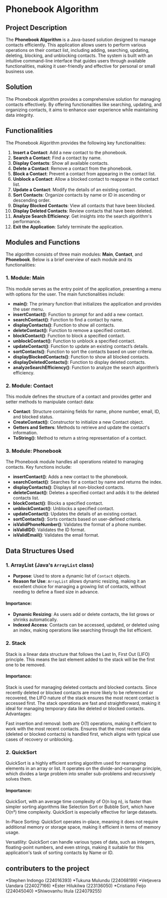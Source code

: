 # **Phonebook Algorithm**

## **Project Description**

The **Phonebook Algorithm** is a Java-based solution designed to manage contacts efficiently. This application allows users to perform various operations on their contact list, including adding, searching, updating, deleting, blocking, and unblocking contacts. The system is built with an intuitive command-line interface that guides users through available functionalities, making it user-friendly and effective for personal or small business use.


## **Solution**

The Phonebook algorithm provides a comprehensive solution for managing contacts effectively. By offering functionalities like searching, updating, and organizing contacts, it aims to enhance user experience while maintaining data integrity.


## **Functionalities**

The Phonebook Algorithm provides the following key functionalities:

1. **Insert a Contact**: Add a new contact to the phonebook.  
2. **Search a Contact**: Find a contact by name.  
3. **Display Contacts**: Show all available contacts.  
4. **Delete a Contact**: Remove a contact from the phonebook.  
5. **Block a Contact**: Prevent a contact from appearing in the contact list.  
6. **Unblock a Contact**: Allow a blocked contact to reappear in the contact list.  
7. **Update a Contact**: Modify the details of an existing contact.  
8. **Sort Contacts**: Organize contacts by name or ID in ascending or descending order.  
9. **Display Blocked Contacts**: View all contacts that have been blocked.  
10. **Display Deleted Contacts**: Review contacts that have been deleted.  
11. **Analyze Search Efficiency**: Get insights into the search algorithm's performance.  
12. **Exit the Application**: Safely terminate the application.

## **Modules and Functions**

The algorithm consists of three main modules: **Main**, **Contact**, and **Phonebook**. Below is a brief overview of each module and its functionalities:

### **1\. Module: Main**

This module serves as the entry point of the application, presenting a menu with options for the user. The main functionalities include:

* **main()**: The primary function that initializes the application and provides the user menu.  
* **insertContact()**: Function to prompt for and add a new contact.  
* **searchContact()**: Function to find a contact by name.  
* **displayContacts()**: Function to show all contacts.  
* **deleteContact()**: Function to remove a specified contact.  
* **blockContact()**: Function to block a specified contact.  
* **unblockContact()**: Function to unblock a specified contact.  
* **updateContact()**: Function to update an existing contact’s details.  
* **sortContacts()**: Function to sort the contacts based on user criteria.  
* **displayBlockedContacts()**: Function to show all blocked contacts.  
* **displayDeletedContacts()**: Function to display deleted contacts.  
* **analyzeSearchEfficiency()**: Function to analyze the search algorithm’s efficiency.

### **2\. Module: Contact**

This module defines the structure of a contact and provides getter and setter methods to manipulate contact data:

* **Contact**: Structure containing fields for name, phone number, email, ID, and blocked status.  
* **CreateContact()**: Constructor to initialize a new Contact object.  
* **Getters and Setters**: Methods to retrieve and update the contact's information.  
* **ToString()**: Method to return a string representation of a contact.

### **3\. Module: Phonebook**

The Phonebook module handles all operations related to managing contacts. Key functions include:

* **insertContact()**: Adds a new contact to the phonebook.  
* **searchContact()**: Searches for a contact by name and returns the index.  
* **displayContacts()**: Displays all non-blocked contacts.  
* **deleteContact()**: Deletes a specified contact and adds it to the deleted contacts list.  
* **blockContact()**: Blocks a specified contact.  
* **unblockContact()**: Unblocks a specified contact.  
* **updateContact()**: Updates the details of an existing contact.  
* **sortContacts()**: Sorts contacts based on user-defined criteria.  
* **isValidPhoneNumber()**: Validates the format of a phone number.  
* **isValidID()**: Validates the ID format.  
* **isValidEmail()**: Validates the email format.


## **Data Structures Used**

### **1\. ArrayList (Java's `ArrayList` class)**

* **Purpose**: Used to store a dynamic list of `Contact` objects.  
* **Reason for Use**: `ArrayList` allows dynamic resizing, making it an excellent choice for managing a growing list of contacts, without needing to define a fixed size in advance.

#### **Importance:**

* **Dynamic Resizing**: As users add or delete contacts, the list grows or shrinks automatically.  
* **Indexed Access**: Contacts can be accessed, updated, or deleted using an index, making operations like searching through the list efficient.


### **2\. Stack**
 Stack is a linear data structure that follows the Last In, First Out (LIFO) principle. This means the last element added to the stack will be the first one to be removed.

#### **Importance:**
 Stack is used for managing deleted contacts and blocked contacts. Since recently deleted or blocked contacts are more likely to be referenced or recovered, the LIFO nature of the stack ensures the most recent contact is accessed first.
The stack operations are fast and straightforward, making it ideal for managing temporary data like deleted or blocked contacts.
Advantages:

Fast insertion and removal: both are O(1) operations, making it efficient to work with the most recent contacts.
Ensures that the most recent data (deleted or blocked contacts) is handled first, which aligns with typical use cases of recovery or unblocking.

### **2\. QuickSort**
 
QuickSort is a highly efficient sorting algorithm used for rearranging elements in an array or list. It operates on the divide-and-conquer principle, which divides a large problem into smaller sub-problems and recursively solves them.

#### **Importance:**
 QuickSort, with an average time complexity of O(n log n), is faster than simpler sorting algorithms like Selection Sort or Bubble Sort, which have O(n²) time complexity. QuickSort is especially effective for large datasets.

In-Place Sorting: QuickSort operates in-place, meaning it does not require additional memory or storage space, making it efficient in terms of memory usage.

Versatility: QuickSort can handle various types of data, such as integers, floating-point numbers, and even strings, making it suitable for this application's task of sorting contacts by Name or ID.


## **contributers to the project**

*Stephen Indongo (224016393)
*Tukuna Mulundu  (224068199)
*Vetjevera Uandara (224027166)
*Ester Hilukilwa (223136050)
*Cristiano Feijo (224045040)
*Shiwovanhu Iitula (224079255)

